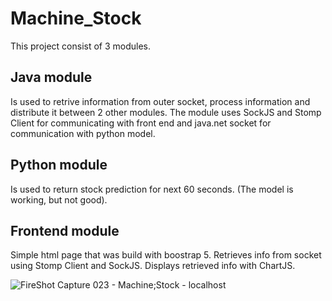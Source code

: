 # Machine_Stock

This project consist of 3 modules.

## Java module

Is used to retrive information from outer socket, process information and distribute it between 2 other modules. The module uses SockJS and Stomp Client for communicating with front end and java.net socket for communication with python model.

## Python module

Is used to return stock prediction for next 60 seconds. (The model is working, but not good).

## Frontend module

Simple html page that was build with boostrap 5. Retrieves info from socket using Stomp Client and SockJS. Displays retrieved info with ChartJS.

![FireShot Capture 023 - Machine;Stock - localhost](https://github.com/Stee1yDan/Machine_Stock/assets/125751951/86468f10-7792-4c9f-a073-35e357bb1b96)
